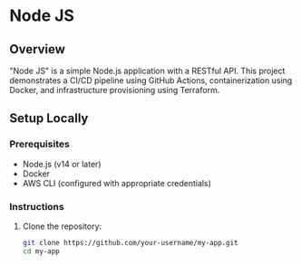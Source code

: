 # Node JS

## Overview

"Node JS" is a simple Node.js application with a RESTful API. This project demonstrates a CI/CD pipeline using GitHub Actions, containerization using Docker, and infrastructure provisioning using Terraform.

## Setup Locally

### Prerequisites

- Node.js (v14 or later)
- Docker
- AWS CLI (configured with appropriate credentials)

### Instructions

1. Clone the repository:
   ```bash
   git clone https://github.com/your-username/my-app.git
   cd my-app
